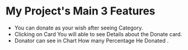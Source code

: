 
# My Project's Main 3 Features

- You can donate as your wish after seeing Category.
- Clicking on Card You will able to see Details about the Donate card.
- Donator can see in Chart How many Percentage He Donated .
 

